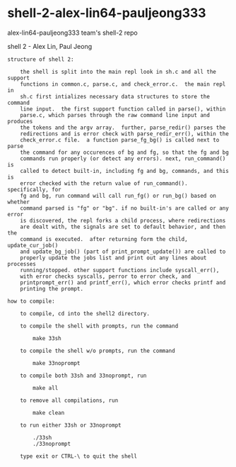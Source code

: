 # shell-2-alex-lin64-pauljeong333
alex-lin64-pauljeong333 team's shell-2 repo

shell 2 - Alex Lin, Paul Jeong


    structure of shell 2:
        
        the shell is split into the main repl look in sh.c and all the support 
        functions in common.c, parse.c, and check_error.c.  the main repl in 
        sh.c first intializes necessary data structures to store the command 
        line input.  the first support function called in parse(), within 
        parse.c, which parses through the raw command line input and produces 
        the tokens and the argv array.  further, parse_redir() parses the 
        redirections and is error check with parse_redir_err(), within the 
        check_error.c file.  a function parse_fg_bg() is called next to parse
        the command for any occurences of bg and fg, so that the fg and bg 
        commands run properly (or detect any errors). next, run_command() is 
        called to detect built-in, including fg and bg, commands, and this is 
        error checked with the return value of run_command().  specifically, for
        fg and bg, run command will call run_fg() or run_bg() based on whether 
        command parsed is "fg" or "bg". if no built-in's are called or any error 
        is discovered, the repl forks a child process, where redirections 
        are dealt with, the signals are set to default behavior, and then the 
        command is executed.  after returning form the child, update_cur_job()
        and update_bg_job() (part of print_prompt_update()) are called to 
        properly update the jobs list and print out any lines about processes
        running/stopped. other support functions include syscall_err(), 
        with error checks syscalls, perror to error check, and 
        printprompt_err() and printf_err(), which error checks printf and 
        printing the prompt. 

    how to compile:

        to compile, cd into the shell2 directory.  

        to compile the shell with prompts, run the command

            make 33sh

        to compile the shell w/o prompts, run the command

            make 33noprompt
        
        to compile both 33sh and 33noprompt, run

            make all
        
        to remove all compilations, run

            make clean

        to run either 33sh or 33noprompt
        
            ./33sh  
            ./33noprompt
        
        type exit or CTRL-\ to quit the shell



       
